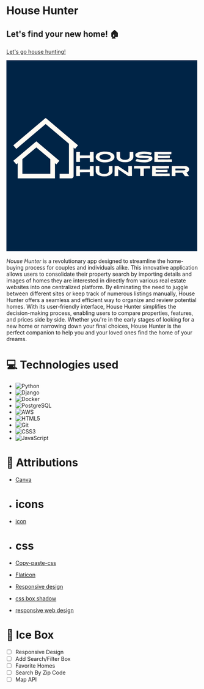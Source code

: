 # House Hunter 
## Let's find your new home! 🏠

[Let's go house hunting!](https://house-hunter.fly.dev/)

![Alt Text](./main_app/static/images/4.png)

*House Hunter* is a revolutionary app designed to streamline the home-buying process for couples and individuals alike. This innovative application allows users to consolidate their property search by importing details and images of homes they are interested in directly from various real estate websites into one centralized platform. By eliminating the need to juggle between different sites or keep track of numerous listings manually, House Hunter offers a seamless and efficient way to organize and review potential homes. With its user-friendly interface, House Hunter simplifies the decision-making process, enabling users to compare properties, features, and prices side by side. Whether you're in the early stages of looking for a new home or narrowing down your final choices, House Hunter is the perfect companion to help you and your loved ones find the home of your dreams.



# 💻 Technologies used 

* <a>![Python](https://img.shields.io/badge/Python-3776AB?style=for-the-badge&logo=python&logoColor=white)</a>
* <a>![Django](https://img.shields.io/badge/Django-092E20?style=for-the-badge&logo=django&logoColor=white)</a>
* <a>![Docker](https://img.shields.io/badge/docker-%230db7ed.svg?style=for-the-badge&logo=docker&logoColor=white)</a>
* <a>![PostgreSQL](https://img.shields.io/badge/PostgreSQL-316192?style=for-the-badge&logo=postgresql&logoColor=white)</a>
* <a>![AWS](https://img.shields.io/badge/Amazon_AWS-232F3E?style=for-the-badge&logo=amazon-aws&logoColor=white)</a> 
* <a>![HTML5](https://img.shields.io/badge/html5-%23E34F26.svg?style=for-the-badge&logo=html5&logoColor=white)</a>
* <a>![Git](https://img.shields.io/badge/git-%23F05033.svg?style=for-the-badge&logo=git&logoColor=white)</a>
* <a>![CSS3](https://img.shields.io/badge/css3-%231572B6.svg?style=for-the-badge&logo=css3&logoColor=white)</a>
* <a>![JavaScript](https://img.shields.io/badge/javascript-%23323330.svg?style=for-the-badge&logo=javascript&logoColor=%23F7DF1E)</a>





# 💌 Attributions
* [Canva](https://www.canva.com/)

* # icons
* [icon](https://remixicon.com/)

* # css
* [Copy-paste-css](https://copy-paste-css.com/)
* [Flaticon](https://www.flaticon.com/)
* [Responsive design](https://youtu.be/HbBMp6yUXO0?si=ewkSnuy17KrDCHoW)
* [css box shadow](https://getcssscan.com/css-box-shadow-examples)
* [responsive web design](https://youtu.be/3gbA350zvbg?si=xmkqRALJmmNLNDH_)


# 🧊 Ice Box  
- [ ] Responsive Design
- [ ] Add Search/Filter Box
- [ ] Favorite Homes
- [ ] Search By Zip Code
- [ ] Map API
